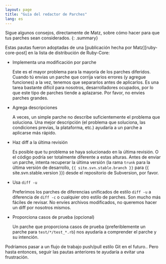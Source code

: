 ```yaml
---
layout: page
title: "Guía del redactor de Parches"
lang: es
---
```

Sigue algunos consejos, directamente de Matz, sobre cómo hacer para que tus parches sean considerados.
{: .summary}

Estas pautas fueron adoptadas de una [publicación hecha por Matz][ruby-core-post]
en la lista de distribución de Ruby-Core:

* Implementa una modificación por parche

  Este es el mayor problema para la mayoría de los parches diferidos. Cuando tú
  envias un parche que corrija varios errores (y agregue funciones) a la vez,
  tenemos que separarlos antes de aplicarlos. Es una tarea bastante difícil para nosotros,
  desarrolladores ocupados, por lo que este tipo de parches tiende a aplazarse.
  Por favor, no envies parches grandes.

* Agrega descripciones

  A veces, un simple parche no describe suficientemente el problema que soluciona.
  Una mejor descripción (el problema que soluciona, las condiciones previas, la plataforma, etc.)
  ayudaría a un parche a aplicarse más rápido.

* Haz diff a la última revisión

  Es posible que tu problema se haya solucionado en la última revisión. O el código
  podría ser totalmente diferente a estas alturas. Antes de enviar un parche, intenta recuperar
  la última versión (la rama `trunk` para la última versión de desarrollo,
  `{{ site.svn.stable.branch }}` para {{ site.svn.stable.version }})
  desde el repositorio de Subversion, por favor.

* Usa `diff -u`

  Preferimos los parches de diferencias unificados de estilo `diff -u` a diferencia de `diff -c`
  o cualquier otro estilo de parches. Son mucho más fáciles de revisar.
  No envíes archivos modificados, no queremos hacer un diff por nosotros mismos.

* Proporciona casos de prueba (opcional)

  Un parche que proporciona casos de prueba (preferiblemente un parche para `test/*/test_*.rb`)
  nos ayudaría a comprender el parche y su intención.

Podríamos pasar a un flujo de trabajo push/pull estilo Git en el futuro..
Pero hasta entonces, seguir las pautas anteriores te ayudaría a evitar
una frustración.
